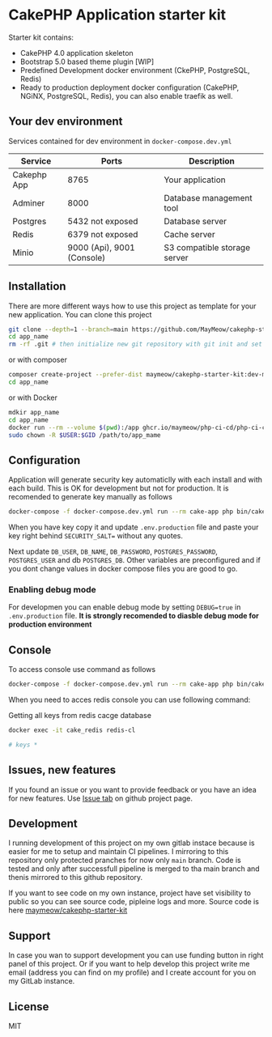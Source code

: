 # CakePHP Application starter kit

Starter kit contains:

- CakePHP 4.0 application skeleton
- Bootstrap 5.0 based theme plugin [WIP]
- Predefined Development docker environment (CkePHP, PostgreSQL, Redis)
- Ready to production deployment docker configuration (CakePHP, NGiNX, PostgreSQL, Redis), you can also enable traefik as well.

## Your dev environment

Services contained for dev environment in `docker-compose.dev.yml`

|Service|Ports|Description|
|----|----|----|
|Cakephp App|8765|Your application|
|Adminer|8000|Database management tool|
|Postgres|5432 not exposed|Database server|
|Redis|6379 not exposed|Cache server|
|Minio| 9000 (Api), 9001 (Console)|S3 compatible storage server|

## Installation

There are more different ways how to use this project as template for your new application. You can clone this project

```bash
git clone --depth=1 --branch=main https://github.com/MayMeow/cakephp-starter-kit.git app_name
cd app_name
rm -rf .git # then initialize new git repository with git init and set your remotes
```

or with composer

```bash
composer create-project --prefer-dist maymeow/cakephp-starter-kit:dev-master app_name
cd app_name
```

or with Docker

```bash
mdkir app_name
cd app_name
docker run --rm --volume $(pwd):/app ghcr.io/maymeow/php-ci-cd/php-ci-cd:7.4.16-cs-1 sh -c "composer create-project --prefer-dist maymeow/cakephp-starter-kit:dev-main /app"
sudo chown -R $USER:$GID /path/to/app_mame
```

## Configuration

Application will generate security key automaticlly with each install and with each build. This is OK for development but not for production. It is recomended to generate key manually as follows

```bash
docker-compose -f docker-compose.dev.yml run --rm cake-app php bin/cake.php generate_security_key
```

When you have key copy it and update `.env.production` file and paste your key right behind `SECURITY_SALT=` without any quotes.

Next update `DB_USER`, `DB_NAME`, `DB_PASSWORD`, `POSTGRES_PASSWORD`, `POSTGRES_USER` and db `POSTGRES_DB`. Other variables are preconfigured and if you dont change values in docker compose files you are good to go.

### Enabling debug mode

For developmen you can enable debug mode by setting `DEBUG=true` in `.env.production` file. **It is strongly recomended to diasble debug mode for production environment**

## Console

To access console use command as follows

```bash
docker-compose -f docker-compose.dev.yml run --rm cake-app php bin/cake.php
```
When you need to acces redis console you can use following command:

Getting all keys from redis cacge database
```bash
docker exec -it cake_redis redis-cl

# keys *
```

## Issues, new features

If you found an issue or you want to provide feedback or you have an idea for new features. Use [Issue tab](https://github.com/MayMeow/cakephp-starter-kit/issues) on github project page.

## Development

I running development of this project on my own gitlab instace because is easier for me to setup and maintain CI pipelines. I mirroring to this repository only protected pranches for now only `main` branch. Code is tested and only after successfull pipeline is merged to tha main branch and thenis mirrored to this github repository.

If you want to see code on my own instance, project have set visibility to public so you can see source code, pipleine logs and more. Source code is here [maymeow/cakephp-starter-kit](https://git.moew.cloud/maymeow/cakephp-starter-kit)

## Support

In case you wan to support development you can use funding button in right panel of this project. Or if you want to help develop this project write me email (address you can find on my profile) and I create account for you on my GitLab instance.

## License

MIT
